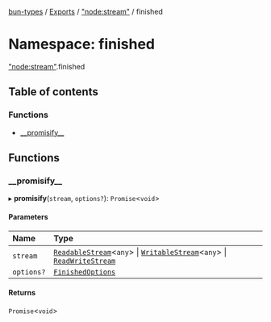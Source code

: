 [bun-types](https://oven-sh.github.io/bun-types/README.md) / [Exports](https://oven-sh.github.io/bun-types/modules.md) / ["node:stream"](https://oven-sh.github.io/bun-types/modules/node_stream_.md) / finished

# Namespace: finished

["node:stream"](https://oven-sh.github.io/bun-types/modules/node_stream_.md).finished

## Table of contents

### Functions

- [\_\_promisify\_\_](https://oven-sh.github.io/bun-types/modules/node_stream_.finished.md#__promisify__)

## Functions

### \_\_promisify\_\_

▸ **__promisify__**(`stream`, `options?`): `Promise`<`void`\>

#### Parameters

| Name | Type |
| :------ | :------ |
| `stream` | [`ReadableStream`](https://oven-sh.github.io/bun-types/modules.md#readablestream)<`any`\> \| [`WritableStream`](https://oven-sh.github.io/bun-types/modules.md#writablestream)<`any`\> \| [`ReadWriteStream`](https://oven-sh.github.io/bun-types/interfaces/ReadWriteStream.md) |
| `options?` | [`FinishedOptions`](https://oven-sh.github.io/bun-types/interfaces/stream_.FinishedOptions.md) |

#### Returns

`Promise`<`void`\>
